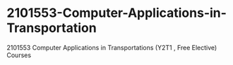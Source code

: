 # 2101553-Computer-Applications-in-Transportation
2101553 Computer Applications in Transportations (Y2T1 , Free Elective) Courses
